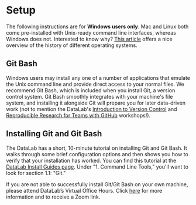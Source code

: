 # Setup

The following instructions are for **Windows users only**. Mac and Linux both
come pre-installed with Unix-ready command line interfaces, whereas Windows
does not. Interested to know why? [This article][] offers a nice overview of
the history of different operating systems.

[This article]: https://www.howtogeek.com/182649/htg-explains-what-is-unix/

## Git Bash

Windows users may install any one of a number of applications that emulate the
Unix command line and provide direct access to your normal files. We recommend
Git Bash, which is included when you install Git, a version control system. Git
Bash smoothly integrates with your machine's file system, and installing it
alongside Git will prepare you for later data-driven work (not to mention the
DataLab's [Introduction to Version Control][] and [Reproducible Research for
Teams with GitHub][] workshops!).

[Introduction to Version Control]: https://ucdavisdatalab.github.io/workshop_introduction_to_version_control/

[Reproducible Research for Teams with GitHub]: https://ucdavisdatalab.github.io/workshop_git_for_teams/

## Installing Git and Git Bash

The DataLab has a short, 10-minute tutorial on installing Git and Git Bash. It
walks through some brief configuration options and then shows you how to verify
that your installation has worked. You can find this tutorial at the [DataLab
Install Guides page][]. Under "1. Command Line Tools," you'll want to look for
section 1.1: "Git."

[DataLab Install Guides page]: https://datalab.ucdavis.edu/install-guide/

If you are not able to successfully install Git/Git Bash on your own machine,
please attend DataLab’s Virtual Office Hours. Click [here][] for more
information and to receive a Zoom link.

[here]: https://datalab.ucdavis.edu/office-hours/
